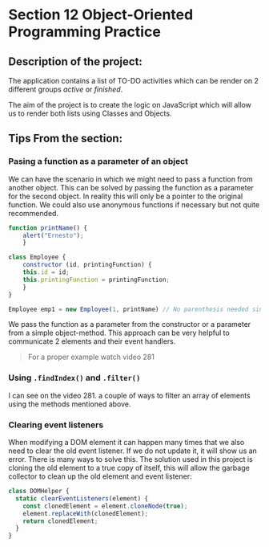# Section 12 Object-Oriented Programming Practice

## Description of the project:

The application contains a list of TO-DO activities which can be render on 2 different groups *active* or *finished*.

The aim of the project is to create the logic on JavaScript which will allow us to render both lists using Classes and Objects.

## Tips From the section:

### Pasing a function as a parameter of an object

We can have the scenario in which we might need to pass a function from another object. This can be solved by passing the function as a parameter for the second object. In reality this will only be a pointer to the original function. We could also use anonymous functions if necessary but not quite recommended. 

```JavaScript
function printName() {
    alert("Ernesto");
    }

class Employee {
    constructor (id, printingFunction) {
    this.id = id;
    this.printingFunction = printingFunction;
    }
}

Employee emp1 = new Employee(1, printName) // No parenthesis needed since we do not want to execute the function right away.
```
We pass the function as a parameter from the constructor or a parameter from a simple object-method. This approach can be very helpful to communicate 2 elements and their event handlers. 

> For a proper example watch video 281


### Using `.findIndex()` and `.filter()`

I can see on the video 281. a couple of ways to filter an array of elements using the methods mentioned above.

### Clearing event listeners

When modifying a DOM element it can happen many times that we also need to clear the old event listener. If we do not update it, it will show us an error. There is many ways to solve this. The solution used in this project is cloning the old element to a true copy of itself, this will allow the garbage collector to clean up the old element and event listener:

```JavaScript
class DOMHelper {
  static clearEventListeners(element) {
    const clonedElement = element.cloneNode(true);
    element.replaceWith(clonedElement);
    return clonedElement;
  }
}
```